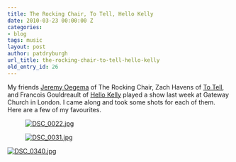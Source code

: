```yaml
---
title: The Rocking Chair, To Tell, Hello Kelly
date: 2010-03-23 00:00:00 Z
categories:
- blog
tags: music
layout: post
author: patdryburgh
url_title: the-rocking-chair-to-tell-hello-kelly
old_entry_id: 26
---
```


My friends [Jeremy Oegema](http://www.jeremyoegema.com/) of The Rocking Chair, Zach Havens of [To Tell](http://myspace.com/totell), and Francois Gouldreault of [Hello Kelly](http://myspace.com/hellokelly) played a show last week at Gateway Church in London. I came along and took some shots for each of them. Here are a few of my favourites.


<figure class="extra-wide">
  <a href="http://www.flickr.com/photos/7544495@N02/4455551229" title="View 'DSC_0022.jpg' on Flickr.com"><img alt="DSC_0022.jpg" src="http://farm3.static.flickr.com/2744/4455551229_78404c647b_b.jpg" /></a>
</figure>

<figure class="extra-wide">
  <a href="http://www.flickr.com/photos/7544495@N02/4456328958" title="View 'DSC_0031.jpg' on Flickr.com"><img alt="DSC_0031.jpg" src="http://farm5.static.flickr.com/4015/4456328958_e87f9396d7_b.jpg" /></a>
</figure>

<p class="portrait"><a href="http://www.flickr.com/photos/7544495@N02/4456301616" title="View 'DSC_0340.jpg' on Flickr.com"><img alt="DSC_0340.jpg" src="http://farm5.static.flickr.com/4052/4456301616_02580dd359_b.jpg" /></a>
</figure>
